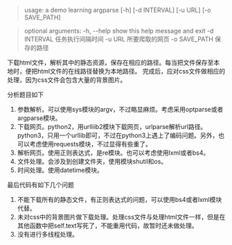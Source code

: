 > usage: a demo learning argparse [-h] [-d INTERVAL] [-u URL] [-o SAVE_PATH]

> optional arguments:
    -h, --help    show this help message and exit
    -d INTERVAL   任务执行间隔时间
    -u URL        所要爬取的网页
    -o SAVE_PATH  保存的路径

下载html文件，解析其中的静态资源，保存在相应的路径。每当把文件保存至本地时，便把html文件的在线路径替换为本地路径。
完成后，应对css文件做相应的处理，因为css文件会包含大量的背景图片。

分析题目如下

1. 参数解析。可以使用sys模块的argv，不过略显麻烦。考虑采用optparse或者argparse模块。
2. 下载网页。python2，用urlliib2模块下载网页，urlparse解析url路径。python3，只用一个urllib即可，不过在python3上遇上了编码问题。另外，也可以考虑使用requests模块，不过显得有些重了。
3. 解析网页。使用正则表达式，是re模块。也可以考虑使用lxml或者bs4。
4. 文件处理。会涉及到创建文件夹，使用模块shutil和os。
5. 时间处理。使用datetime模块。

最后代码有如下几个问题

1. 不能下载所有的静态文件，有正则表达式的问题，可以使用bs4或者lxml模块代替。
2. 未对css中的背景图片做下载处理。处理css文件与处理html文件一样，但是在其他函数中把self.text写死了，不能重用代码，故暂时还未做处理。
3. 没有进行多线程处理。

